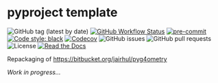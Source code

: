 # pyproject template

![GitHub tag (latest by date)](https://img.shields.io/github/v/tag/gipert/pyg4ometry?logo=git)
[![GitHub Workflow Status](https://img.shields.io/github/workflow/status/gipert/pyg4ometry/pyg4ometry/main?label=main%20branch&logo=github)](https://github.com/gipert/pyg4ometry/actions)
[![pre-commit](https://img.shields.io/badge/pre--commit-enabled-brightgreen?logo=pre-commit&logoColor=white)](https://github.com/pre-commit/pre-commit)
[![Code style: black](https://img.shields.io/badge/code%20style-black-000000.svg)](https://github.com/psf/black)
[![Codecov](https://img.shields.io/codecov/c/github/gipert/pyg4ometry?logo=codecov)](https://app.codecov.io/gh/gipert/pyg4ometry)
![GitHub issues](https://img.shields.io/github/issues/gipert/pyg4ometry?logo=github)
![GitHub pull requests](https://img.shields.io/github/issues-pr/gipert/pyg4ometry?logo=github)
![License](https://img.shields.io/github/license/gipert/pyg4ometry)
[![Read the Docs](https://img.shields.io/readthedocs/pyg4ometry?logo=readthedocs)](https://pyg4ometry.readthedocs.io)

Repackaging of https://bitbucket.org/jairhul/pyg4ometry

*Work in progress...*
